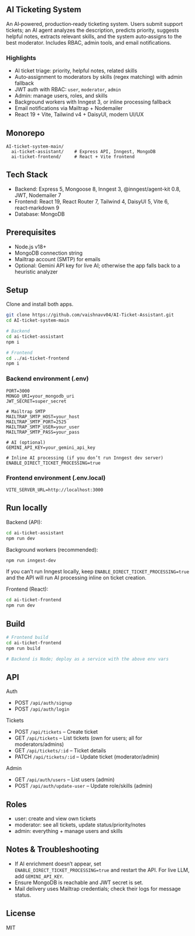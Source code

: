 ## AI Ticketing System

An AI‑powered, production‑ready ticketing system. Users submit support tickets; an AI agent analyzes the description, predicts priority, suggests helpful notes, extracts relevant skills, and the system auto‑assigns to the best moderator. Includes RBAC, admin tools, and email notifications.

### Highlights
- AI ticket triage: priority, helpful notes, related skills
- Auto‑assignment to moderators by skills (regex matching) with admin fallback
- JWT auth with RBAC: `user`, `moderator`, `admin`
- Admin: manage users, roles, and skills
- Background workers with Inngest 3, or inline processing fallback
- Email notifications via Mailtrap + Nodemailer
- React 19 + Vite, Tailwind v4 + DaisyUI, modern UI/UX

## Monorepo
```
AI-ticket-system-main/
  ai-ticket-assistant/    # Express API, Inngest, MongoDB
  ai-ticket-frontend/     # React + Vite frontend
```

## Tech Stack
- Backend: Express 5, Mongoose 8, Inngest 3, @inngest/agent-kit 0.8, JWT, Nodemailer 7
- Frontend: React 19, React Router 7, Tailwind 4, DaisyUI 5, Vite 6, react‑markdown 9
- Database: MongoDB

## Prerequisites
- Node.js v18+
- MongoDB connection string
- Mailtrap account (SMTP) for emails
- Optional: Gemini API key for live AI; otherwise the app falls back to a heuristic analyzer

## Setup
Clone and install both apps.

```bash
git clone https://github.com/vaishnavv04/AI-Ticket-Assistant.git
cd AI-ticket-system-main

# Backend
cd ai-ticket-assistant
npm i

# Frontend
cd ../ai-ticket-frontend
npm i
```

### Backend environment (.env)
```
PORT=3000
MONGO_URI=your_mongodb_uri
JWT_SECRET=super_secret

# Mailtrap SMTP
MAILTRAP_SMTP_HOST=your_host
MAILTRAP_SMTP_PORT=2525
MAILTRAP_SMTP_USER=your_user
MAILTRAP_SMTP_PASS=your_pass

# AI (optional)
GEMINI_API_KEY=your_gemini_api_key

# Inline AI processing (if you don’t run Inngest dev server)
ENABLE_DIRECT_TICKET_PROCESSING=true
```

### Frontend environment (.env.local)
```
VITE_SERVER_URL=http://localhost:3000
```

## Run locally
Backend (API):
```bash
cd ai-ticket-assistant
npm run dev
```

Background workers (recommended):
```bash
npm run inngest-dev
```
If you can’t run Inngest locally, keep `ENABLE_DIRECT_TICKET_PROCESSING=true` and the API will run AI processing inline on ticket creation.

Frontend (React):
```bash
cd ai-ticket-frontend
npm run dev
```

## Build
```bash
# Frontend build
cd ai-ticket-frontend
npm run build

# Backend is Node; deploy as a service with the above env vars
```

## API
Auth
- POST `/api/auth/signup`
- POST `/api/auth/login`

Tickets
- POST `/api/tickets` – Create ticket
- GET `/api/tickets` – List tickets (own for users; all for moderators/admins)
- GET `/api/tickets/:id` – Ticket details
- PATCH `/api/tickets/:id` – Update ticket (moderator/admin)

Admin
- GET `/api/auth/users` – List users (admin)
- POST `/api/auth/update-user` – Update role/skills (admin)

## Roles
- user: create and view own tickets
- moderator: see all tickets, update status/priority/notes
- admin: everything + manage users and skills

## Notes & Troubleshooting
- If AI enrichment doesn’t appear, set `ENABLE_DIRECT_TICKET_PROCESSING=true` and restart the API. For live LLM, add `GEMINI_API_KEY`.
- Ensure MongoDB is reachable and JWT secret is set.
- Mail delivery uses Mailtrap credentials; check their logs for message status.

## License
MIT

